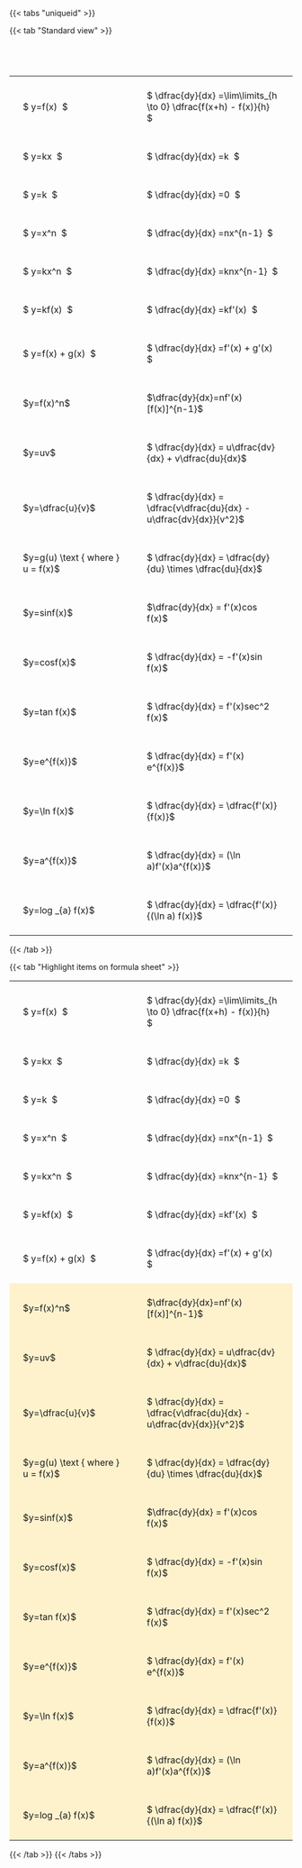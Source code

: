 ---
---

{{< tabs "uniqueid" >}}

{{< tab "Standard view" >}}

#  
<br>
<style type="text/css">
#T_2e2f3 th.col_heading {
  text-align: left;
  font-size: 1em;
}
#T_2e2f3 td {
  text-align: left;
  font-size: 1em;
  padding: 1.5em;
}
#T_2e2f3_row0_col0, #T_2e2f3_row1_col0, #T_2e2f3_row2_col0, #T_2e2f3_row3_col0, #T_2e2f3_row4_col0, #T_2e2f3_row5_col0, #T_2e2f3_row6_col0, #T_2e2f3_row7_col0, #T_2e2f3_row8_col0, #T_2e2f3_row9_col0, #T_2e2f3_row10_col0, #T_2e2f3_row11_col0, #T_2e2f3_row12_col0, #T_2e2f3_row13_col0, #T_2e2f3_row14_col0, #T_2e2f3_row15_col0, #T_2e2f3_row16_col0, #T_2e2f3_row17_col0 {
  width: 300px;
  white-space: pre-wrap;
}
#T_2e2f3_row0_col1, #T_2e2f3_row1_col1, #T_2e2f3_row2_col1, #T_2e2f3_row3_col1, #T_2e2f3_row4_col1, #T_2e2f3_row5_col1, #T_2e2f3_row6_col1, #T_2e2f3_row7_col1, #T_2e2f3_row8_col1, #T_2e2f3_row9_col1, #T_2e2f3_row10_col1, #T_2e2f3_row11_col1, #T_2e2f3_row12_col1, #T_2e2f3_row13_col1, #T_2e2f3_row14_col1, #T_2e2f3_row15_col1, #T_2e2f3_row16_col1, #T_2e2f3_row17_col1 {
  width: 400px;
  white-space: pre-wrap;
}
</style>
<table id="T_2e2f3">
  <thead>
  </thead>
  <tbody>
    <tr>
      <td id="T_2e2f3_row0_col0" class="data row0 col0" >$ y=f(x)  $</td>
      <td id="T_2e2f3_row0_col1" class="data row0 col1" >$ \dfrac{dy}{dx} =\lim\limits_{h \to 0} \dfrac{f(x+h) - f(x)}{h}  $</td>
    </tr>
    <tr>
      <td id="T_2e2f3_row1_col0" class="data row1 col0" >$ y=kx  $</td>
      <td id="T_2e2f3_row1_col1" class="data row1 col1" >$ \dfrac{dy}{dx} =k  $</td>
    </tr>
    <tr>
      <td id="T_2e2f3_row2_col0" class="data row2 col0" >$ y=k  $</td>
      <td id="T_2e2f3_row2_col1" class="data row2 col1" >$ \dfrac{dy}{dx} =0  $</td>
    </tr>
    <tr>
      <td id="T_2e2f3_row3_col0" class="data row3 col0" >$ y=x^n  $</td>
      <td id="T_2e2f3_row3_col1" class="data row3 col1" >$ \dfrac{dy}{dx} =nx^{n-1}  $</td>
    </tr>
    <tr>
      <td id="T_2e2f3_row4_col0" class="data row4 col0" >$ y=kx^n  $</td>
      <td id="T_2e2f3_row4_col1" class="data row4 col1" >$ \dfrac{dy}{dx} =knx^{n-1}  $</td>
    </tr>
    <tr>
      <td id="T_2e2f3_row5_col0" class="data row5 col0" >$ y=kf(x)  $</td>
      <td id="T_2e2f3_row5_col1" class="data row5 col1" >$ \dfrac{dy}{dx} =kf'(x)  $</td>
    </tr>
    <tr>
      <td id="T_2e2f3_row6_col0" class="data row6 col0" >$ y=f(x) + g(x)  $</td>
      <td id="T_2e2f3_row6_col1" class="data row6 col1" >$ \dfrac{dy}{dx} =f'(x) + g'(x)  $</td>
    </tr>
    <tr>
      <td id="T_2e2f3_row7_col0" class="data row7 col0" >$y=f(x)^n$</td>
      <td id="T_2e2f3_row7_col1" class="data row7 col1" >$\dfrac{dy}{dx}=nf'(x)[f(x)]^{n-1}$</td>
    </tr>
    <tr>
      <td id="T_2e2f3_row8_col0" class="data row8 col0" >$y=uv$</td>
      <td id="T_2e2f3_row8_col1" class="data row8 col1" >$ \dfrac{dy}{dx} = u\dfrac{dv}{dx} + v\dfrac{du}{dx}$</td>
    </tr>
    <tr>
      <td id="T_2e2f3_row9_col0" class="data row9 col0" >$y=\dfrac{u}{v}$</td>
      <td id="T_2e2f3_row9_col1" class="data row9 col1" >$ \dfrac{dy}{dx} = \dfrac{v\dfrac{du}{dx} - u\dfrac{dv}{dx}}{v^2}$</td>
    </tr>
    <tr>
      <td id="T_2e2f3_row10_col0" class="data row10 col0" >$y=g(u) \text { where } u = f(x)$</td>
      <td id="T_2e2f3_row10_col1" class="data row10 col1" >$ \dfrac{dy}{dx} = \dfrac{dy}{du} \times \dfrac{du}{dx}$</td>
    </tr>
    <tr>
      <td id="T_2e2f3_row11_col0" class="data row11 col0" >$y=sinf(x)$</td>
      <td id="T_2e2f3_row11_col1" class="data row11 col1" >$\dfrac{dy}{dx} = f'(x)cos f(x)$</td>
    </tr>
    <tr>
      <td id="T_2e2f3_row12_col0" class="data row12 col0" >$y=cosf(x)$</td>
      <td id="T_2e2f3_row12_col1" class="data row12 col1" >$ \dfrac{dy}{dx} = -f'(x)sin f(x)$</td>
    </tr>
    <tr>
      <td id="T_2e2f3_row13_col0" class="data row13 col0" >$y=tan f(x)$</td>
      <td id="T_2e2f3_row13_col1" class="data row13 col1" >$ \dfrac{dy}{dx} = f'(x)sec^2 f(x)$</td>
    </tr>
    <tr>
      <td id="T_2e2f3_row14_col0" class="data row14 col0" >$y=e^{f(x)}$</td>
      <td id="T_2e2f3_row14_col1" class="data row14 col1" >$ \dfrac{dy}{dx} = f'(x) e^{f(x)}$</td>
    </tr>
    <tr>
      <td id="T_2e2f3_row15_col0" class="data row15 col0" >$y=\ln f(x)$</td>
      <td id="T_2e2f3_row15_col1" class="data row15 col1" >$ \dfrac{dy}{dx} = \dfrac{f'(x)}{f(x)}$</td>
    </tr>
    <tr>
      <td id="T_2e2f3_row16_col0" class="data row16 col0" >$y=a^{f(x)}$</td>
      <td id="T_2e2f3_row16_col1" class="data row16 col1" >$ \dfrac{dy}{dx} = (\ln a)f'(x)a^{f(x)}$</td>
    </tr>
    <tr>
      <td id="T_2e2f3_row17_col0" class="data row17 col0" >$y=log _{a} f(x)$</td>
      <td id="T_2e2f3_row17_col1" class="data row17 col1" >$ \dfrac{dy}{dx} = \dfrac{f'(x)}{(\ln a) f(x)}$</td>
    </tr>
  </tbody>
</table>
{{< /tab >}}

{{< tab "Highlight items on formula sheet" >}}<style type="text/css">
#T_7abaf th.col_heading {
  text-align: left;
  font-size: 1em;
}
#T_7abaf td {
  text-align: left;
  font-size: 1em;
  padding: 1.5em;
}
#T_7abaf_row0_col0, #T_7abaf_row1_col0, #T_7abaf_row2_col0, #T_7abaf_row3_col0, #T_7abaf_row4_col0, #T_7abaf_row5_col0, #T_7abaf_row6_col0 {
  width: 300px;
  white-space: pre-wrap;
}
#T_7abaf_row0_col1, #T_7abaf_row1_col1, #T_7abaf_row2_col1, #T_7abaf_row3_col1, #T_7abaf_row4_col1, #T_7abaf_row5_col1, #T_7abaf_row6_col1 {
  width: 400px;
  white-space: pre-wrap;
}
#T_7abaf_row7_col0, #T_7abaf_row8_col0, #T_7abaf_row9_col0, #T_7abaf_row10_col0, #T_7abaf_row11_col0, #T_7abaf_row12_col0, #T_7abaf_row13_col0, #T_7abaf_row14_col0, #T_7abaf_row15_col0, #T_7abaf_row16_col0, #T_7abaf_row17_col0 {
  width: 300px;
  background-color: rgba(255,194,10, 0.2);
  white-space: pre-wrap;
}
#T_7abaf_row7_col1, #T_7abaf_row8_col1, #T_7abaf_row9_col1, #T_7abaf_row10_col1, #T_7abaf_row11_col1, #T_7abaf_row12_col1, #T_7abaf_row13_col1, #T_7abaf_row14_col1, #T_7abaf_row15_col1, #T_7abaf_row16_col1, #T_7abaf_row17_col1 {
  width: 400px;
  background-color: rgba(255,194,10, 0.2);
  white-space: pre-wrap;
}
</style>
<table id="T_7abaf">
  <thead>
  </thead>
  <tbody>
    <tr>
      <td id="T_7abaf_row0_col0" class="data row0 col0" >$ y=f(x)  $</td>
      <td id="T_7abaf_row0_col1" class="data row0 col1" >$ \dfrac{dy}{dx} =\lim\limits_{h \to 0} \dfrac{f(x+h) - f(x)}{h}  $</td>
    </tr>
    <tr>
      <td id="T_7abaf_row1_col0" class="data row1 col0" >$ y=kx  $</td>
      <td id="T_7abaf_row1_col1" class="data row1 col1" >$ \dfrac{dy}{dx} =k  $</td>
    </tr>
    <tr>
      <td id="T_7abaf_row2_col0" class="data row2 col0" >$ y=k  $</td>
      <td id="T_7abaf_row2_col1" class="data row2 col1" >$ \dfrac{dy}{dx} =0  $</td>
    </tr>
    <tr>
      <td id="T_7abaf_row3_col0" class="data row3 col0" >$ y=x^n  $</td>
      <td id="T_7abaf_row3_col1" class="data row3 col1" >$ \dfrac{dy}{dx} =nx^{n-1}  $</td>
    </tr>
    <tr>
      <td id="T_7abaf_row4_col0" class="data row4 col0" >$ y=kx^n  $</td>
      <td id="T_7abaf_row4_col1" class="data row4 col1" >$ \dfrac{dy}{dx} =knx^{n-1}  $</td>
    </tr>
    <tr>
      <td id="T_7abaf_row5_col0" class="data row5 col0" >$ y=kf(x)  $</td>
      <td id="T_7abaf_row5_col1" class="data row5 col1" >$ \dfrac{dy}{dx} =kf'(x)  $</td>
    </tr>
    <tr>
      <td id="T_7abaf_row6_col0" class="data row6 col0" >$ y=f(x) + g(x)  $</td>
      <td id="T_7abaf_row6_col1" class="data row6 col1" >$ \dfrac{dy}{dx} =f'(x) + g'(x)  $</td>
    </tr>
    <tr>
      <td id="T_7abaf_row7_col0" class="data row7 col0" >$y=f(x)^n$</td>
      <td id="T_7abaf_row7_col1" class="data row7 col1" >$\dfrac{dy}{dx}=nf'(x)[f(x)]^{n-1}$</td>
    </tr>
    <tr>
      <td id="T_7abaf_row8_col0" class="data row8 col0" >$y=uv$</td>
      <td id="T_7abaf_row8_col1" class="data row8 col1" >$ \dfrac{dy}{dx} = u\dfrac{dv}{dx} + v\dfrac{du}{dx}$</td>
    </tr>
    <tr>
      <td id="T_7abaf_row9_col0" class="data row9 col0" >$y=\dfrac{u}{v}$</td>
      <td id="T_7abaf_row9_col1" class="data row9 col1" >$ \dfrac{dy}{dx} = \dfrac{v\dfrac{du}{dx} - u\dfrac{dv}{dx}}{v^2}$</td>
    </tr>
    <tr>
      <td id="T_7abaf_row10_col0" class="data row10 col0" >$y=g(u) \text { where } u = f(x)$</td>
      <td id="T_7abaf_row10_col1" class="data row10 col1" >$ \dfrac{dy}{dx} = \dfrac{dy}{du} \times \dfrac{du}{dx}$</td>
    </tr>
    <tr>
      <td id="T_7abaf_row11_col0" class="data row11 col0" >$y=sinf(x)$</td>
      <td id="T_7abaf_row11_col1" class="data row11 col1" >$\dfrac{dy}{dx} = f'(x)cos f(x)$</td>
    </tr>
    <tr>
      <td id="T_7abaf_row12_col0" class="data row12 col0" >$y=cosf(x)$</td>
      <td id="T_7abaf_row12_col1" class="data row12 col1" >$ \dfrac{dy}{dx} = -f'(x)sin f(x)$</td>
    </tr>
    <tr>
      <td id="T_7abaf_row13_col0" class="data row13 col0" >$y=tan f(x)$</td>
      <td id="T_7abaf_row13_col1" class="data row13 col1" >$ \dfrac{dy}{dx} = f'(x)sec^2 f(x)$</td>
    </tr>
    <tr>
      <td id="T_7abaf_row14_col0" class="data row14 col0" >$y=e^{f(x)}$</td>
      <td id="T_7abaf_row14_col1" class="data row14 col1" >$ \dfrac{dy}{dx} = f'(x) e^{f(x)}$</td>
    </tr>
    <tr>
      <td id="T_7abaf_row15_col0" class="data row15 col0" >$y=\ln f(x)$</td>
      <td id="T_7abaf_row15_col1" class="data row15 col1" >$ \dfrac{dy}{dx} = \dfrac{f'(x)}{f(x)}$</td>
    </tr>
    <tr>
      <td id="T_7abaf_row16_col0" class="data row16 col0" >$y=a^{f(x)}$</td>
      <td id="T_7abaf_row16_col1" class="data row16 col1" >$ \dfrac{dy}{dx} = (\ln a)f'(x)a^{f(x)}$</td>
    </tr>
    <tr>
      <td id="T_7abaf_row17_col0" class="data row17 col0" >$y=log _{a} f(x)$</td>
      <td id="T_7abaf_row17_col1" class="data row17 col1" >$ \dfrac{dy}{dx} = \dfrac{f'(x)}{(\ln a) f(x)}$</td>
    </tr>
  </tbody>
</table>
{{< /tab >}}
{{< /tabs >}}